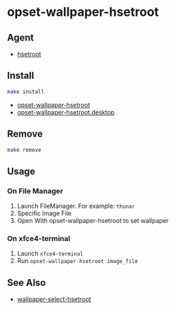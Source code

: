 
# opset-wallpaper-hsetroot


## Agent

* [hsetroot](https://github.com/himdel/hsetroot)




## Install

``` sh
make install
```

* [opset-wallpaper-hsetroot](opset-wallpaper-hsetroot)
* [opset-wallpaper-hsetroot.desktop](opset-wallpaper-hsetroot.desktop)

## Remove

``` sh
make remove
```

## Usage

### On File Manager

1. Launch FileManager. For example: `thunar`
2. Specific Image File
3. Open With opset-wallpaper-hsetroot to set wallpaper

### On xfce4-terminal

1. Launch `xfce4-terminal`
2. Run `opset-wallpaper-hsetroot image_file`


## See Also

* [wallpaper-select-hsetroot](https://github.com/samwhelp/note-about-fzf/tree/gh-pages/_demo/project/wallpaper-select/wallpaper-select-hsetroot)
